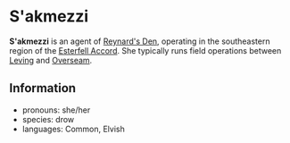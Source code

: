 # S'akmezzi

**S'akmezzi** is an agent of [Reynard's Den](../reynards-den.md), operating in the southeastern region of the [Esterfell Accord](../../../societies/esterfell-accord/esterfell-accord.md). She typically runs field operations between [Leving](../../../societies/esterfell-accord/leving/leving.md) and [Overseam](../../../societies/esterfell-accord/overseam.md).

## Information

- pronouns: she/her
- species: drow
- languages: Common, Elvish
